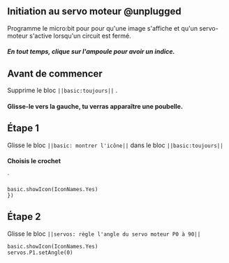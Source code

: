 ## Initiation au servo moteur @unplugged
Programme le micro:bit pour pour qu'une image s'affiche et qu'un servo-moteur s'active lorsqu'un circuit est fermé.
##### En tout temps, clique sur l'ampoule pour avoir un indice.

## Avant de commencer
Supprime le bloc ``||basic:toujours||`` .
#### Glisse-le vers la gauche, tu verras apparaître une poubelle.


## Étape 1
Glisse le bloc ``||basic: montrer l'icône||`` dans le bloc  ``||basic:toujours||`` 
#### Choisis le crochet
`
``` blocks
basic.showIcon(IconNames.Yes)
})

```
## Étape 2
Glisse le bloc  ``||servos: règle l'angle du servo moteur P0 à 90||`` 

``` blocks
basic.showIcon(IconNames.Yes)
servos.P1.setAngle(0)
```